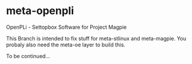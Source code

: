 meta-openpli
============

OpenPLi - Settopbox Software for Project Magpie

This Branch is intended to fix stuff for meta-stlinux and meta-magpie. You probaly also need the meta-oe layer to build this.

To be continued...
